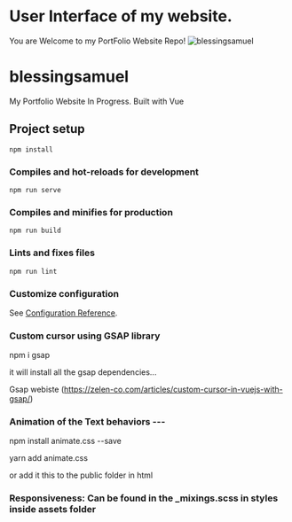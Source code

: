 
# User Interface of my website. 
You are Welcome to my PortFolio Website Repo!
![blessingsamuel](https://user-images.githubusercontent.com/85754527/166171603-b12ab497-a42d-4531-8c97-dc07537bf5d5.PNG)

# blessingsamuel
My Portfolio Website In Progress. Built with Vue


## Project setup
```
npm install
```

### Compiles and hot-reloads for development
```
npm run serve
```

### Compiles and minifies for production
```
npm run build
```

### Lints and fixes files
```
npm run lint
```

### Customize configuration
See [Configuration Reference](https://cli.vuejs.org/config/).


### Custom cursor using GSAP library
npm i gsap

it will install all the gsap dependencies...

Gsap webiste (https://zelen-co.com/articles/custom-cursor-in-vuejs-with-gsap/)

### Animation of the Text behaviors ---

 npm install animate.css --save

 yarn add animate.css

 or add it this to the public folder in html

 <head>
  <link
    rel="stylesheet"
    href="https://cdnjs.cloudflare.com/ajax/libs/animate.css/4.1.1/animate.min.css"
  />
</head>


### Responsiveness: Can be found in the _mixings.scss in styles inside assets folder


